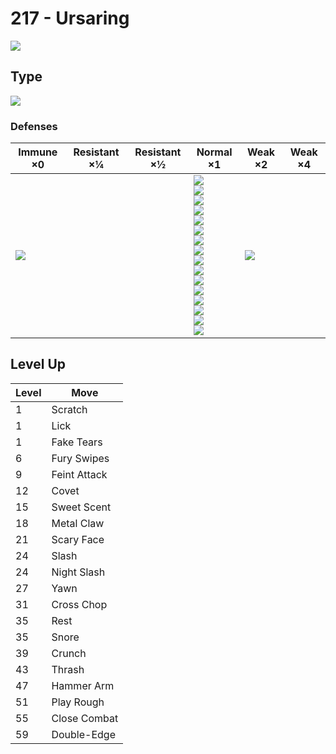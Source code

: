 # 217 - Ursaring
![][217]

## Type

![][normal]

### Defenses

Immune ×0 | Resistant ×¼ | Resistant ×½ | Normal ×1 | Weak ×2 | Weak ×4
---       | ---          | ---          | ---       | ---     | ---
![][ghost]<br> | | | ![][normal]<br> ![][flying]<br> ![][poison]<br> ![][ground]<br> ![][rock]<br> ![][bug]<br> ![][steel]<br> ![][fire]<br> ![][water]<br> ![][grass]<br> ![][electric]<br> ![][psychic]<br> ![][ice]<br> ![][dragon]<br> ![][dark]<br> ![][fairy]<br> | ![][fighting]<br> | | 

## Level Up

Level | Move
---   | ---
  1   | Scratch
  1   | Lick
  1   | Fake Tears
  6   | Fury Swipes
  9   | Feint Attack
 12   | Covet
 15   | Sweet Scent
 18   | Metal Claw
 21   | Scary Face
 24   | Slash
 24   | Night Slash
 27   | Yawn
 31   | Cross Chop
 35   | Rest
 35   | Snore
 39   | Crunch
 43   | Thrash
 47   | Hammer Arm
 51   | Play Rough
 55   | Close Combat
 59   | Double-Edge

[217]: ../img/pokemon/217.png
[normal]: ../img/types/normal.png
[fire]: ../img/types/fire.png
[fighting]: ../img/types/fighting.png
[water]: ../img/types/water.png
[flying]: ../img/types/flying.png
[grass]: ../img/types/grass.png
[poison]: ../img/types/poison.png
[electric]: ../img/types/electric.png
[ground]: ../img/types/ground.png
[psychic]: ../img/types/psychic.png
[rock]: ../img/types/rock.png
[ice]: ../img/types/ice.png
[bug]: ../img/types/bug.png
[dragon]: ../img/types/dragon.png
[ghost]: ../img/types/ghost.png
[dark]: ../img/types/dark.png
[steel]: ../img/types/steel.png
[fairy]: ../img/types/fairy.png
